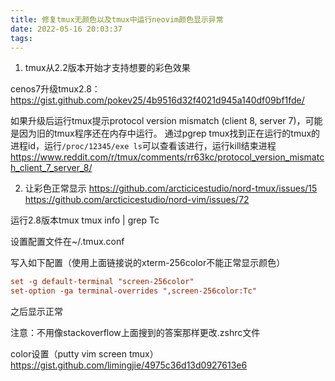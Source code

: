 ```yaml
---
title: 修复tmux无颜色以及tmux中运行neovim颜色显示异常
date: 2022-05-16 20:03:37
tags:
---
```


1. tmux从2.2版本开始才支持想要的彩色效果

cenos7升级tmux2.8：https://gist.github.com/pokev25/4b9516d32f4021d945a140df09bf1fde/

如果升级后运行tmux提示protocol version mismatch (client 8, server 7)，可能是因为旧的tmux程序还在内存中运行。
通过pgrep tmux找到正在运行的tmux的进程id，运行```/proc/12345/exe ls```可以查看该进行，运行kill结束进程
https://www.reddit.com/r/tmux/comments/rr63kc/protocol_version_mismatch_client_7_server_8/

2. 让彩色正常显示
https://github.com/arcticicestudio/nord-tmux/issues/15
https://github.com/arcticicestudio/nord-vim/issues/72

运行2.8版本tmux tmux info | grep Tc

设置配置文件在~/.tmux.conf

写入如下配置（使用上面链接说的xterm-256color不能正常显示颜色）

```conf
set -g default-terminal "screen-256color"
set-option -ga terminal-overrides ",screen-256color:Tc"
```

之后显示正常

注意：不用像stackoverflow上面搜到的答案那样更改.zshrc文件

color设置（putty vim screen tmux）
https://gist.github.com/limingjie/4975c36d13d0927613e6